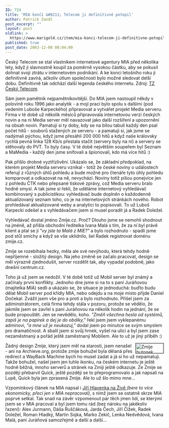 ```yaml
---
ID: 724
title: 'MIA končí &#8211; Telecom ji definitivně potopil'
author: Patrick Zandl
post_excerpt: ""
layout: post
oldlink: >
  https://www.marigold.cz/item/mia-konci-telecom-ji-definitivne-potopil
published: true
post_date: 2003-12-08 08:04:00
---
```

<p>
Český Telecom se stal vlastníkem internetové agentury MIA před několika lety, když ji slavnostně koupil za poměrně vysokou částku, aby se pokusil dohnat svoji ztrátu v internetovém podnikání. A ke konci letošního roku ji definitivně zavírá, ačkoliv útlum společnosti bylo možné sledovat delší dobu. Definitivně tak odchází další legenda českého internetu. Zdroj: <A href="http://www.telecom.cz/infocentrum/tiskove_centrum/tiskove_zpravy/clanek.php?tz=04122003_1&amp;id=554" target=_blank>TZ Český Telecom</A>.</p>

<p>
Sám jsem pamětník nejpamětníkovitější. Do MIA jsem nastoupil někdy v polovině roku 1996 jako analytik - a mojí prací bylo spolu s dalšími (pod vedením Luboše Karpeckého)&#160;připravovat a vytvářet projekt Media serveru. Firma v té době už několik měsíců připravovala internetovou verzi českých novin a na ni Media server měl navazovat jako další rozšíření a upozornění na obsah novin. Pamatuji si ty doby, kdy se na bílou tabuli každý den psal počet hitů - souborů stažených ze serveru - a pamatuji si, jak jsme se nadýmali pýchou, když jsme přesáhli 200 000 hitů a když naše královsky rychlá pevná linka 128 Kb/s přestala stačit (servery byly na ní) a servery se stěhovaly do PVT. To byly časy. V té době největším soupeřem byl Seznam a MaMedia - každý den jsme snifovali a špionovali, kdo má více hitů :)</p>

<p>
Pak přišlo drobné vyztřízlivění. Ukázalo se, že základní předpoklad, na kterém projekt Media serveru vznikal - totiž že české noviny o událostech referují z různých úhlů pohledu a bude možné pro čtenáře tyto úhly pohledu komparovat a odkazovat na ně, nevychází. Noviny totiž píšou ponejvíce jen z pohledu ČTK nebo přepsané tiskové zprávy, což Media serveru bralo hodně smysl. A tak jsme si řekli, že uděláme internetový vyhledávač kombinovaný s publicistikou: vyhledávač bude doplněn o každodenně aktualizovaný seznam toho, co je na internetových stránkách nového. Robot prohledával aktualizované weby a analytici to popisovali. To už Luboš Karpecki odešel a s vyhledávačem jsem si musel poradit já a Radek Doležel. </p>

<p>
Vyhledávač dostal jméno Zmije.cz. Proč? Dlouho jsme se nemohli shodnout na jméně, až přišla obchodní ředitelka Ivana Malá s tím, že za ní byl právě klient a ptal se jí <EM>"vy jste ta Malá z MIE?"</EM> a bylo rozhodnuto - spadli jsme pod stůl smíchy a když se vše uklidnilo, šel Radek registrovat doménu zmije.cz. </p>

<p>
Zmije se rozebíhala hezky, měla ale své nevýhodu, která tehdy hodně nepříjemné&#160;- složitý design. Na jeho změně se začalo pracovat, design se měl výrazně zjednodušit, server rozdělit tak, aby vypadal podobně, jako dnešní centrum.cz. </p>

<p>
Toho já už jsem se nedožil. V té době totiž už Mobil server byl známý a začínaly první konflikty. Jednoho dne jsme si na to s paní Juráňovou (majitelka MIA) sedli a ukázalo se, že situace je jednoduchá: buďto budu dělat Mobil server pod křídly MIA, nebo odejdu a na moje místo přijde Daniel Dočekal. Zvážil jsem vše pro a proti a bylo rozhodnuto. Přišel jsem za adiminstrátorem, celá firma tehdy stála v pozoru, protože se vědělo, že jakmile jsem se zavřel s paní Juráňovou na několik hodin na jednání, že se bude propouštět. Jen se nevědělo, koho. <EM>"Změň všechna hesla od systémů, zapiš je na papírek a dej je do obálky,"</EM> řekl jsem jsem vyklepanému adminovi, <EM>"a mne už je neukazuj,"</EM> dodal jsem po minutce&#160;se svým smyslem pro dramatičnost. A sbalil jsem si svůj hrnek, vyšel na ulici a byl jsem zase nezaměstnaný a pořád ještě zaměstnaný Mobilem. Ale to už je jiný příběh :)</p>

<p>
<IMG height=31 alt="Zmije butonek vyhledávače" src="http://beta.marigold.cz/obrazek/zmije.gif" width=88 align=right border=1>Žádný design Zmije, který jsem měl na starosti, jsem nenašel - ani na Archieve.org, protože zmije bohužel byla dělaná přes redirect a WayBack Machine bych ho musel zadat a já si ho už nepamatuji. Takže bohužel, našel jsem jen tuhle ikonku, na českém internetu je ještě hodně běžná, mnoho serverů a stránek na Zmiji ještě odkazuje. Ze Zmije se později přebarvil Quick, ještě později se to přeprogramovalo a jak napsali na Lupě, Quick byla jen zprasená Zmije. Ale to už šlo mimo mne...</p>

<p>
Vzpomínkový článek na MIA napsal i <A href="http://www.zive.cz/h/Byznys/Ar.asp?ARI=114010&amp;CAI=2034" target=_blank>Jiří Hlavenka na Živě </A><EM>(bere to více ekonomicky, přeci jen v MIA nepracoval)</EM>, s nímž jsem se ostatně skrze MIA poprvé setkal. Tak snad na závěr vzpomenout pár těch jmen lidí, se kterými jsem se v MIA&#160;pracoval a byl jsem tomu rád (bez nároku na jakékoliv řazení): Alex Jurmann, Dáša Ruščáková, Jarda Čech, Jiří Čížek, Radek Doležel, Roman Hladký, Martin Sojka, Marko Zekič, Lenka Nedvědová,&#160;Ivana Malá, paní Juráňová samozřejmě a další a další...</p>
